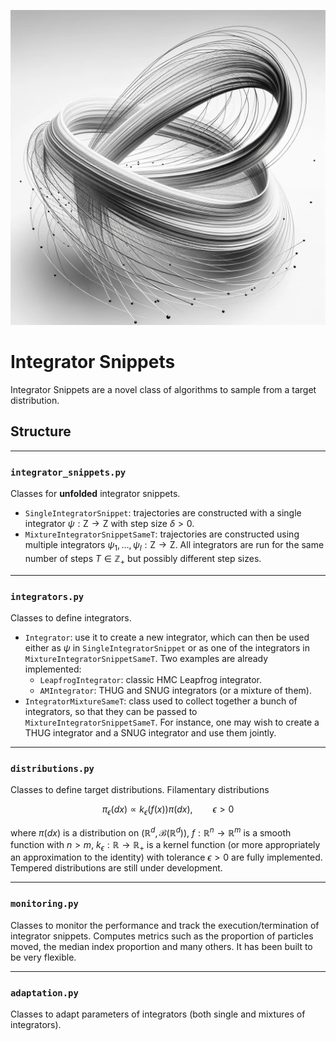 ![Integrator Snippets](integrator_snippets.png)

# Integrator Snippets
Integrator Snippets are a novel class of algorithms to sample from a target distribution.

## Structure

---
### `integrator_snippets.py`
Classes for **unfolded** integrator snippets.
- `SingleIntegratorSnippet`: trajectories are constructed with a single integrator $\psi:\mathsf{Z}\to\mathsf{Z}$ with step size $\delta>0$.
- `MixtureIntegratorSnippetSameT`: trajectories are constructed using multiple integrators $\psi_1, \ldots, \psi_I:\mathsf{Z}\to\mathsf{Z}$. All integrators are run for the same number of steps $T\in\mathbb{Z}_+$ but possibly different step sizes.
---
### `integrators.py`
Classes to define integrators.
- `Integrator`: use it to create a new integrator, which can then be used either as $\psi$ in `SingleIntegratorSnippet` or as one of the integrators in `MixtureIntegratorSnippetSameT`. Two examples are already implemented:
  - `LeapfrogIntegrator`: classic HMC Leapfrog integrator.
  - `AMIntegrator`: THUG and SNUG integrators (or a mixture of them).
- `IntegratorMixtureSameT`: class used to collect together a bunch of integrators, so that they can be passed to `MixtureIntegratorSnippetSameT`. For instance, one may wish to create a THUG integrator and a SNUG integrator and use them jointly.
---
### `distributions.py`
Classes to define target distributions. Filamentary distributions

$$
\pi_\epsilon(dx) \propto k_\epsilon(f(x)) \pi(dx), \qquad \epsilon > 0
$$

where $\pi(dx)$ is a distribution on $(\mathbb{R}^d, \mathcal{B}(\mathbb{R}^d))$, $f:\mathbb{R}^n\to\mathbb{R}^m$ is a smooth function with $n > m$, $k_\epsilon:\mathbb{R}\to\mathbb{R}_+$ is a kernel function (or more appropriately an approximation to the identity) with tolerance $\epsilon>0$ are fully implemented.
Tempered distributions are still under development.

---

### `monitoring.py`
Classes to monitor the performance and track the execution/termination of integrator snippets. 
Computes metrics such as the proportion of particles moved, the median index proportion and many others. It has been built to be very flexible.

---

### `adaptation.py`
Classes to adapt parameters of integrators (both single and mixtures of integrators).


